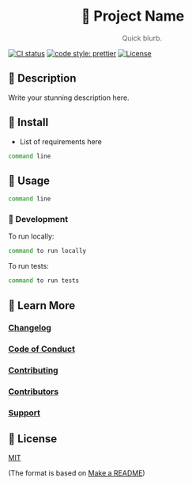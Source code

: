 <h1 style="text-align: center">
  🔮 Project Name
</h1>
<blockquote style="border: 0; text-align: center">
  Quick blurb.
</blockquote>

<p style="text-align: center">

[![CI status](https://img.shields.io/travis/username/project.svg)](https://travis-ci.org/username/project)
[![code style: prettier](https://img.shields.io/badge/code_style-prettier-brightgreen.svg)](https://github.com/prettier/prettier)
[![License](https://img.shields.io/badge/license-MIT-brightgreen.svg)](license.md)

</p>

## 📯 Description

Write your stunning description here.

## 💾 Install

- List of requirements here

```sh
command line
```

## 🤘 Usage

```sh
command line
```

### 🔨 Development

To run locally:

```sh
command to run locally
```

To run tests:

```sh
command to run tests
```

## 📙 Learn More

### [Changelog](changelog.md)

### [Code of Conduct](code_of_conduct.md)

### [Contributing](contributing.md)

### [Contributors](contributors.md)

### [Support](support.md)

## 📜 License

[MIT](license.md)

(The format is based on [Make a README](https://www.makeareadme.com/))
